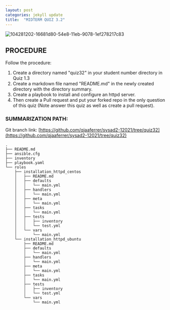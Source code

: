 ```yaml
---
layout: post
categories: jekyll update
title:  "MIDTERM QUIZ 3.2"
---
```


![104281202-16681d80-54e8-11eb-9078-1ef278217c83](https://user-images.githubusercontent.com/75325962/104575255-ea889b80-5691-11eb-9cff-aff07244d103.png)


## PROCEDURE 

Follow the procedure:

1. Create a directory named "quiz32" in your student number directory in Quiz 1.3
2. Create a markdown file named "README.md" in the newly created directory with the directory summary.
3. Create a playbook to install and configure an httpd server.
4. Then create a Pull request and put your forked repo in the only question of this quiz (Note answer this quiz as well as create a pull request).  

### SUMMARIZATION PATH:

Git branch link: [https://github.com/qjaaferrer/sysad2-12021/tree/quiz32](https://github.com/qjaaferrer/sysad2-12021/tree/quiz32)

```
.
├── README.md
├── ansible.cfg
├── inventory
├── playbook.yaml
└── roles
    ├── installation_httpd_centos
    │   ├── README.md
    │   ├── defaults
    │   │   └── main.yml
    │   ├── handlers
    │   │   └── main.yml
    │   ├── meta
    │   │   └── main.yml
    │   ├── tasks
    │   │   └── main.yml
    │   ├── tests
    │   │   ├── inventory
    │   │   └── test.yml
    │   └── vars
    │       └── main.yml
    └── installation_httpd_ubuntu
        ├── README.md
        ├── defaults
        │   └── main.yml
        ├── handlers
        │   └── main.yml
        ├── meta
        │   └── main.yml
        ├── tasks
        │   └── main.yml
        ├── tests
        │   ├── inventory
        │   └── test.yml
        └── vars
            └── main.yml
```
